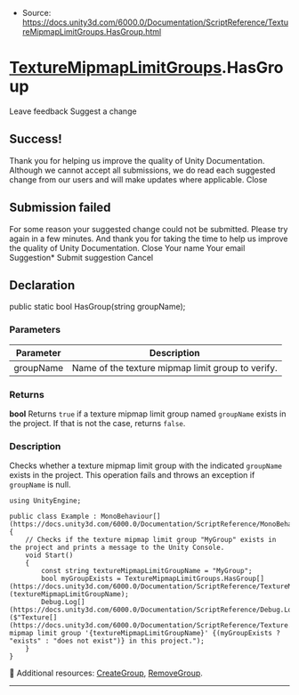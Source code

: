 * Source: https://docs.unity3d.com/6000.0/Documentation/ScriptReference/TextureMipmapLimitGroups.HasGroup.html

#  [TextureMipmapLimitGroups](https://docs.unity3d.com/6000.0/Documentation/ScriptReference/TextureMipmapLimitGroups.html).HasGroup
Leave feedback
Suggest a change
## Success!
Thank you for helping us improve the quality of Unity Documentation. Although we cannot accept all submissions, we do read each suggested change from our users and will make updates where applicable.
Close
## Submission failed
For some reason your suggested change could not be submitted. Please <a>try again</a> in a few minutes. And thank you for taking the time to help us improve the quality of Unity Documentation.
Close
Your name Your email Suggestion* Submit suggestion
Cancel
## Declaration
public static bool HasGroup(string groupName); 
### Parameters
Parameter | Description  
---|---  
groupName | Name of the texture mipmap limit group to verify.  
### Returns
**bool** Returns `true` if a texture mipmap limit group named `groupName` exists in the project. If that is not the case, returns `false`. 
### Description
Checks whether a texture mipmap limit group with the indicated `groupName` exists in the project. This operation fails and throws an exception if `groupName` is null.
```
using UnityEngine;  
  
public class Example : MonoBehaviour[](https://docs.unity3d.com/6000.0/Documentation/ScriptReference/MonoBehaviour.html)
{
    // Checks if the texture mipmap limit group "MyGroup" exists in the project and prints a message to the Unity Console.
    void Start()
    {
        const string textureMipmapLimitGroupName = "MyGroup";
        bool myGroupExists = TextureMipmapLimitGroups.HasGroup[](https://docs.unity3d.com/6000.0/Documentation/ScriptReference/TextureMipmapLimitGroups.HasGroup.html)(textureMipmapLimitGroupName);
        Debug.Log[](https://docs.unity3d.com/6000.0/Documentation/ScriptReference/Debug.Log.html)($"Texture[](https://docs.unity3d.com/6000.0/Documentation/ScriptReference/Texture.html) mipmap limit group '{textureMipmapLimitGroupName}' {(myGroupExists ? "exists" : "does not exist")} in this project.");
    }
}

```

Additional resources: [CreateGroup](https://docs.unity3d.com/6000.0/Documentation/ScriptReference/TextureMipmapLimitGroups.CreateGroup.html), [RemoveGroup](https://docs.unity3d.com/6000.0/Documentation/ScriptReference/TextureMipmapLimitGroups.RemoveGroup.html).
* * *
